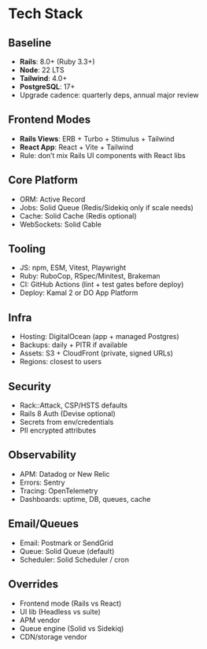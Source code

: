 # Tech Stack

## Baseline

- **Rails**: 8.0+ (Ruby 3.3+)
- **Node**: 22 LTS
- **Tailwind**: 4.0+
- **PostgreSQL**: 17+
- Upgrade cadence: quarterly deps, annual major review

## Frontend Modes

- **Rails Views**: ERB + Turbo + Stimulus + Tailwind
- **React App**: React + Vite + Tailwind
- Rule: don’t mix Rails UI components with React libs

## Core Platform

- ORM: Active Record
- Jobs: Solid Queue (Redis/Sidekiq only if scale needs)
- Cache: Solid Cache (Redis optional)
- WebSockets: Solid Cable

## Tooling

- JS: npm, ESM, Vitest, Playwright
- Ruby: RuboCop, RSpec/Minitest, Brakeman
- CI: GitHub Actions (lint + test gates before deploy)
- Deploy: Kamal 2 or DO App Platform

## Infra

- Hosting: DigitalOcean (app + managed Postgres)
- Backups: daily + PITR if available
- Assets: S3 + CloudFront (private, signed URLs)
- Regions: closest to users

## Security

- Rack::Attack, CSP/HSTS defaults
- Rails 8 Auth (Devise optional)
- Secrets from env/credentials
- PII encrypted attributes

## Observability

- APM: Datadog or New Relic
- Errors: Sentry
- Tracing: OpenTelemetry
- Dashboards: uptime, DB, queues, cache

## Email/Queues

- Email: Postmark or SendGrid
- Queue: Solid Queue (default)
- Scheduler: Solid Scheduler / cron

## Overrides

- Frontend mode (Rails vs React)
- UI lib (Headless vs suite)
- APM vendor
- Queue engine (Solid vs Sidekiq)
- CDN/storage vendor
